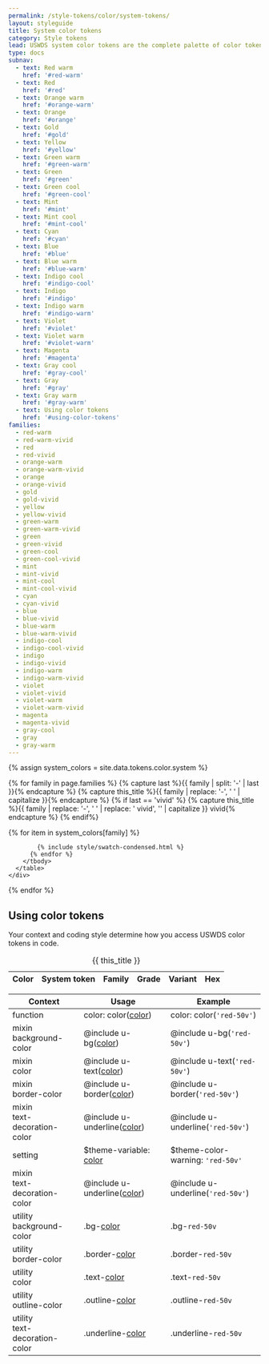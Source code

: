 ```yaml
---
permalink: /style-tokens/color/system-tokens/
layout: styleguide
title: System color tokens
category: Style tokens
lead: USWDS system color tokens are the complete palette of color tokens from which any project can build a theme palette
type: docs
subnav:
  - text: Red warm
    href: '#red-warm'
  - text: Red
    href: '#red'
  - text: Orange warm
    href: '#orange-warm'
  - text: Orange
    href: '#orange'
  - text: Gold
    href: '#gold'
  - text: Yellow
    href: '#yellow'
  - text: Green warm
    href: '#green-warm'
  - text: Green
    href: '#green'
  - text: Green cool
    href: '#green-cool'
  - text: Mint
    href: '#mint'
  - text: Mint cool
    href: '#mint-cool'
  - text: Cyan
    href: '#cyan'
  - text: Blue
    href: '#blue'
  - text: Blue warm
    href: '#blue-warm'
  - text: Indigo cool
    href: '#indigo-cool'
  - text: Indigo
    href: '#indigo'
  - text: Indigo warm
    href: '#indigo-warm'
  - text: Violet
    href: '#violet'
  - text: Violet warm
    href: '#violet-warm'
  - text: Magenta
    href: '#magenta'
  - text: Gray cool
    href: '#gray-cool'
  - text: Gray
    href: '#gray'
  - text: Gray warm
    href: '#gray-warm'
  - text: Using color tokens
    href: '#using-color-tokens'
families:
  - red-warm
  - red-warm-vivid
  - red
  - red-vivid
  - orange-warm
  - orange-warm-vivid
  - orange
  - orange-vivid
  - gold
  - gold-vivid
  - yellow
  - yellow-vivid
  - green-warm
  - green-warm-vivid
  - green
  - green-vivid
  - green-cool
  - green-cool-vivid
  - mint
  - mint-vivid
  - mint-cool
  - mint-cool-vivid
  - cyan
  - cyan-vivid
  - blue
  - blue-vivid
  - blue-warm
  - blue-warm-vivid
  - indigo-cool
  - indigo-cool-vivid
  - indigo
  - indigo-vivid
  - indigo-warm
  - indigo-warm-vivid
  - violet
  - violet-vivid
  - violet-warm
  - violet-warm-vivid
  - magenta
  - magenta-vivid
  - gray-cool
  - gray
  - gray-warm
---
```


{% assign system_colors = site.data.tokens.color.system %}

<div class="padding-top-1 tablet:padding-top-3 maxw-tablet-lg">

  {% for family in page.families %}
    {% capture last %}{{ family | split: '-' | last }}{% endcapture %}
    {% capture this_title %}{{ family | replace: '-', ' ' | capitalize }}{% endcapture %}
    {% if last == 'vivid' %}
      {% capture this_title %}{{ family | replace: '-', ' ' | replace: ' vivid', '' | capitalize }}<span class="text-normal"> vivid</span>{% endcapture %}
    {% endif%}
    <div class="site-table-wrapper">
      <table class="usa-table-borderless site-table-responsive">
        <caption class="site-caption-swatches" id="{{ family }}">{{ this_title }}</caption>
        <thead>
          <tr>
            <th scope="col">Color</th>
            <th scope="col">System token</th>
            <th scope="col">Family</th>
            <th scope="col">Grade</th>
            <th scope="col">Variant</th>
            <th scope="col" class="text-right">Hex</th>
          </tr>
        </thead>
        <tbody class="font-mono-2xs">
          {% for item in system_colors[family] %}

            {% include style/swatch-condensed.html %}
          {% endfor %}
        </tbody>
      </table>
    </div>
  {% endfor %}
</div>

## Using color tokens
Your context and coding style determine how you access USWDS color tokens in code.

<div class="site-table-wrapper">
  <table class="usa-table-borderless site-table-responsive">
    <thead>
      <tr>
        <th scope="col">Context</th>
        <th scope="col">Usage</th>
        <th scope="col">Example</th>
      </tr>
    </thead>
    <tbody class="font-mono-2xs">
      <tr>
        <td scope="row" data-title="Context">
          <span class="text-bold font-sans-3">function</span>
        </td>
        <td data-title="Usage">
          <span>
            color: color(<a href="{{ site.baseurl }}/style-tokens/color/state-tokens/" class="token">color</a>)
          </span>
        </td>
        <td data-title="Example">
          <span>
            color: color(<code>'red-50v'</code>)
          </span>
        </td>
      </tr>
      <tr>
        <td scope="row" data-title="Context">
          <span class="font-sans-3">
            <span class="text-bold">mixin</span><br/>
            <span>background-color</span>
          </span>
        </td>
        <td data-title="Usage">
          <span>
            @include u-bg(<a href="{{ site.baseurl }}/style-tokens/color/state-tokens/" class="token">color</a>)
          </span>
        </td>
        <td data-title="Example">
          <span>
            @include u-bg(<code>'red-50v'</code>)<br/>
          </span>
        </td>
      </tr>
      <tr>
        <td scope="row" data-title="Context">
          <span class="font-sans-3">
            <span class="text-bold">mixin</span><br/>
            <span>color</span>
          </span>
        </td>
        <td data-title="Usage">
          <span>
            @include u-text(<a href="{{ site.baseurl }}/style-tokens/color/state-tokens/" class="token">color</a>)<br/>
          </span>
        </td>
        <td data-title="Example">
          <span>
            @include u-text(<code>'red-50v'</code>)<br/>
          </span>
        </td>
      </tr>
      <tr>
        <td scope="row" data-title="Context">
          <span class="font-sans-3">
            <span class="text-bold">mixin</span><br/>
            <span>border-color</span>
          </span>
        </td>
        <td data-title="Usage">
          <span>
            @include u-border(<a href="{{ site.baseurl }}/style-tokens/color/state-tokens/" class="token">color</a>)
          </span>
        </td>
        <td data-title="Example">
          <span>
            @include u-border(<code>'red-50v'</code>)<br/>
          </span>
        </td>
      </tr>
      <tr>
        <td scope="row" data-title="Context">
          <span class="font-sans-3">
            <span class="text-bold">mixin</span><br/>
            <span>text-decoration-color</span>
          </span>
        </td>
        <td data-title="Usage">
          <span>
            @include u-underline(<a href="{{ site.baseurl }}/style-tokens/color/state-tokens/" class="token">color</a>)
          </span>
        </td>
        <td data-title="Example">
          <span>
            @include u-underline(<code>'red-50v'</code>)<br/>
          </span>
        </td>
      </tr>
      <tr>
        <td scope="row" data-title="Context">
          <span>
            <span class="text-bold font-sans-3">setting</span><br/>
          </span>
        </td>
        <td data-title="Usage">
          <span>
            $theme-variable: <a href="{{ site.baseurl }}/style-tokens/color/state-tokens/" class="token">color</a>
          </span>
        </td>
        <td data-title="Example">
          <span>
            $theme-color-warning: <code>'red-50v'</code>
          </span>
        </td>
      </tr>
      <tr>
        <td scope="row" data-title="Context">
          <span class="font-sans-3">
            <span class="text-bold">mixin</span><br/>
            <span>text-decoration-color</span>
          </span>
        </td>
        <td data-title="Usage">
          <span>
            @include u-underline(<a href="{{ site.baseurl }}/style-tokens/color/state-tokens/" class="token">color</a>)
          </span>
        </td>
        <td data-title="Example">
          <span>
            @include u-underline(<code>'red-50v'</code>)<br/>
          </span>
        </td>
      </tr>
      <tr>
        <td scope="row" data-title="Context">
          <span class="font-sans-3">
            <span class="text-bold">utility</span><br/>
            <span>background-color</span>
          </span>
        </td>
        <td data-title="Usage">
          <span>
            .bg-<a href="{{ site.baseurl }}/style-tokens/color/state-tokens/" class="token">color</a>
          </span>
        </td>
        <td data-title="Example">
          <span>
            .bg-<code>red-50v</code>
          </span>
        </td>
      </tr>
      <tr>
        <td scope="row" data-title="Context">
          <span class="font-sans-3">
            <span class="text-bold">utility</span><br/>
            <span>border-color</span>
          </span>
        </td>
        <td data-title="Usage">
          <span>
            .border-<a href="{{ site.baseurl }}/style-tokens/color/state-tokens/" class="token">color</a>
          </span>
        </td>
        <td data-title="Example">
          <span>
            .border-<code>red-50v</code>
          </span>
        </td>
      </tr>
      <tr>
        <td scope="row" data-title="Context">
          <span class="font-sans-3">
            <span class="text-bold">utility</span><br/>
            <span>color</span>
          </span>
        </td>
        <td data-title="Usage">
          <span>
            .text-<a href="{{ site.baseurl }}/style-tokens/color/state-tokens/" class="token">color</a>
          </span>
        </td>
        <td data-title="Example">
          <span>
            .text-<code>red-50v</code>
          </span>
        </td>
      </tr>
      <tr>
        <td scope="row" data-title="Context">
          <span class="font-sans-3">
            <span class="text-bold">utility</span><br/>
            <span>outline-color</span>
          </span>
        </td>
        <td data-title="Usage">
          <span>
            .outline-<a href="{{ site.baseurl }}/style-tokens/color/state-tokens/" class="token">color</a>
          </span>
        </td>
        <td data-title="Example">
          <span>
            .outline-<code>red-50v</code>
          </span>
        </td>
      </tr>
      <tr>
        <td scope="row" data-title="Context">
          <span class="font-sans-3">
            <span class="text-bold">utility</span><br/>
            <span>text-decoration-color</span>
          </span>
        </td>
        <td data-title="Usage">
          <span>
            .underline-<a href="{{ site.baseurl }}/style-tokens/color/state-tokens/" class="token">color</a>
          </span>
        </td>
        <td data-title="Example">
          <span>
            .underline-<code>red-50v</code>
          </span>
        </td>
      </tr>
    </tbody>
  </table>
</div>
